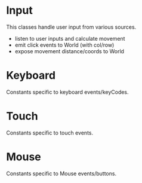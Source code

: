 Input
=====

This classes handle user input from various sources.

- listen to user inputs and calculate movement
- emit click events to World (with col/row)
- expose movement distance/coords to World

Keyboard <a name="keyboard"></a>
========

Constants specific to keyboard events/keyCodes.

Touch <a name="touch"></a>
=====

Constants specific to touch events.

Mouse <a name="mouse"></a>
=====

Constants specific to Mouse events/buttons.
